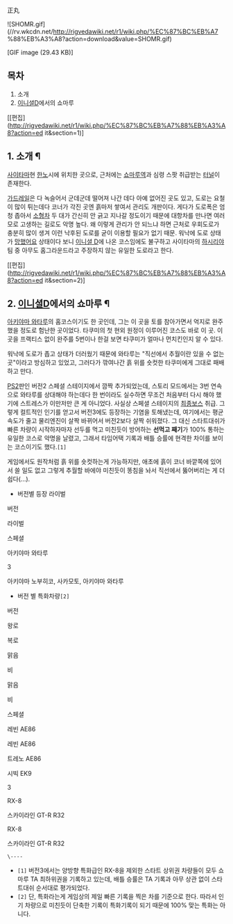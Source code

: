 正丸  

![SHOMR.gif](//rv.wkcdn.net/http://rigvedawiki.net/r1/wiki.php/%EC%87%BC%EB%A7
%88%EB%A3%A8?action=download&value=SHOMR.gif)

[GIF image (29.43 KB)]

## 목차

    

1. 소개 
2. [이니셜D](%EC%9D%B4%EB%8B%88%EC%85%9CD.md)에서의 쇼마루 

[[편집](http://rigvedawiki.net/r1/wiki.php/%EC%87%BC%EB%A7%88%EB%A3%A8?action=ed
it&section=1)]

## 1. 소개 ¶

[사이타마](%EC%82%AC%EC%9D%B4%ED%83%80%EB%A7%88.md)현
[한노](%ED%95%9C%EB%85%B8.md)시에 위치한 곳으로, 근처에는
[쇼마루역](%EC%87%BC%EB%A7%88%EB%A3%A8%EC%97%AD.md)과 심령 스팟 취급받는
[터널](%ED%84%B0%EB%84%90.md)이 존재한다.

  

[가드레일](%EA%B0%80%EB%93%9C%EB%A0%88%EC%9D%BC.md)은 다 녹슬어서 군데군데 떨어져 나간 데다 아예
없어진 곳도 있고, 도로는 요철이 많이 튀는데다 코너가 각진 곳엔 흙마저 쌓여서 관리도 개판이다. 게다가 도로폭은 엄청 좁아서
[소형차](%EC%86%8C%ED%98%95%EC%B0%A8.md) 두 대가 간신히 안 긁고 지나갈 정도이기 때문에 대항차를 만나면
여러모로 고생하는 길로도 악명 높다. 왜 이렇게 관리가 안 되느냐 하면 근처로 우회도로가 충분히 많이 생겨 이런 낙후된 도로를 굳이 이용할
필요가 없기 때문. 워낙에 도로 상태가 [망했어요](%EB%A7%9D%ED%96%88%EC%96%B4%EC%9A%94.md) 상태이다
보니 [이니셜 D](%EC%9D%B4%EB%8B%88%EC%85%9C%20D.md)에 나온 코스임에도 불구하고 사이타마의
[하시리야](%ED%95%98%EC%8B%9C%EB%A6%AC%EC%95%BC.md) 팀 중 아무도 홈그라운드라고 주장하지 않는 유일한
도로라고 한다.

  
  

[[편집](http://rigvedawiki.net/r1/wiki.php/%EC%87%BC%EB%A7%88%EB%A3%A8?action=ed
it&section=2)]

## 2. [이니셜D](%EC%9D%B4%EB%8B%88%EC%85%9CD.md)에서의 쇼마루 ¶

[아키야마 와타루](%EC%95%84%ED%82%A4%EC%95%BC%EB%A7%88%20%EC%99%80%ED%83%80%EB%A3%A8.md)의 홈코스이기도 한 곳인데, 그는 이 곳을 토를 참아가면서 억지로 완주했을 정도로 험난한 곳이었다. 타쿠미의 첫 현외 원정이
이루어진 코스도 바로 이 곳. 이 곳을 프랙티스 없이 완주를 5번이나 한걸 보면 타쿠미가 얼마나 먼치킨인지 알 수 있다.

  

워낙에 도로가 좁고 상태가 더러웠기 때문에 와타루는 "직선에서 추월이란 있을 수 없는 곳"이라고 방심하고 있었고, 그러다가 깎여나간 흙 위를
숏컷한 타쿠미에게 그대로 패배하고 만다.

  

[PS2](PS2.md)판인 버전2 스페셜 스테이지에서 깜짝 추가되었는데, 스토리 모드에서는 3번 연속으로 와타루를 상대해야 하는데다
한 번이라도 실수하면 무조건 처음부터 다시 해야 했기에 스트레스가 이만저만 큰 게 아니었다. 사실상 스페셜 스테이지의
[최종보스](%EC%B5%9C%EC%A2%85%EB%B3%B4%EC%8A%A4.md) 취급. 그렇게 컬트적인 인기를 얻고서 버전3에도
등장하는 기염을 토해냈는데, 여기에서는 평균 속도가 줄고 물리엔진이 살짝 바뀌어서 버전2보다 살짝 쉬워졌다. 그 대신 스타트대쉬가 빠른
차량이 시작하자마자 선두를 먹고 미친듯이 방어하는 **선먹고 째기**가 100% 통하는 유일한 코스로 악명을 날렸고, 그래서 타임어택 기록과
배틀 승률에 현격한 차이를 보이는 코스이기도 했다.`[1]`

  

게임에서도 원작처럼 흙 위를 숏컷하는게 가능하지만, 애초에 흙이 코너 바깥쪽에 있어서 쓸 일도 없고 그렇게 추월할 바에야 미친듯이 똥침을
놔서 직선에서 뚫어버리는 게 더 쉽다(...).

  

  * 버전별 등장 라이벌

버전

라이벌

스페셜

아키야마 와타루

3

아키야마 노부히코, 사카모토, 아키야마 와타루

  

  * 버전 별 특화차량`[2]`

버전

왕로

복로

맑음

비

맑음

비

스페셜

레빈 AE86

레빈 AE86

트레노 AE86

시빅 EK9

3

RX-8

스카이라인 GT-R R32

RX-8

스카이라인 GT-R R32

`\----`

  * `[1]` 버전3에서는 양방향 특화급인 RX-8을 제외한 스타트 상위권 차량들이 모두 쇼마루 TA 최하위권을 기록하고 있는데, 배틀 승률은 TA 기록과 아무 상관 없이 스타트대쉬 순서대로 평가되었다.
  * `[2]` 단, 특화라는게 게임상의 제일 빠른 기록을 찍은 차를 기준으로 한다. 따라서 인기 차량으로 미친듯이 단축한 기록이 특화기록이 되기 때문에 100% 맞는 특화는 아니다.

